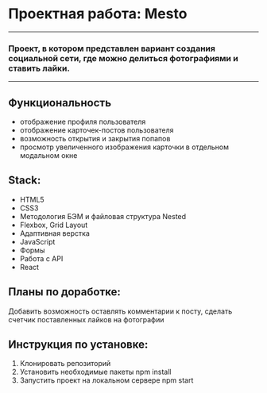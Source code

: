 # Проектная работа: Mesto
---------------------------
### Проект, в котором представлен вариант создания социальной сети, где можно делиться фотографиями и ставить лайки.
---------------------------
## Функциональность
* отображение профиля пользователя
* отображение карточек-постов пользователя
* возможность открытия и закрытия попапов
* просмотр увеличенного изображения карточки в отдельном модальном окне

## Stack:
* HTML5
* CSS3
* Методология БЭМ и файловая структура Nested
* Flexbox, Grid Layout
* Адаптивная верстка
* JavaScript
* Формы
* Работа с API
* React

## Планы по доработке:
Добавить возможность оставлять комментарии к посту, сделать счетчик поставленных лайков на фотографии

## Инструкция по установке:
1. Клонировать репозиторий
2. Установить необходимые пакеты npm install
3. Запустить проект на локальном сервере npm start
